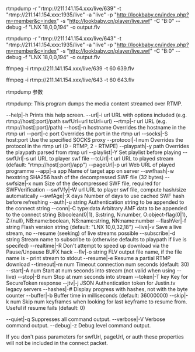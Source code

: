 rtmpdump -r "rtmp://211.141.154.xxx/live/639" -t "rtmp://211.141.154.xxx:1935/live" -a "live" -p "http://lookbaby.cn/index.php?m=member&c=index" -s "http://lookbaby.cn/player/live.swf" -C "B:0" --debug -f "LNX 18,0,0,194" -o output.flv

rtmpdump -r "rtmp://211.141.154.xxx/live/643" -t "rtmp://211.141.154.xxx:1935/live" -a "live" -p "http://lookbaby.cn/index.php?m=member&c=index" -s "http://lookbaby.cn/player/live.swf" -C "B:0" --debug -f "LNX 18,0,0,194" -o output.flv

ffmpeg -i rtmp://211.141.154.xxx/live/639 -t 60 639.flv

ffmpeg -i rtmp://211.141.154.xxx/live/643 -t 60 643.flv

rtmpdump 参数

rtmpdump: This program dumps the media content streamed over RTMP.

--help|-h               Prints this help screen.
--url|-i url            URL with options included (e.g. rtmp://host[:port]/path swfUrl=url tcUrl=url)
--rtmp|-r url           URL (e.g. rtmp://host[:port]/path)
--host|-n hostname      Overrides the hostname in the rtmp url
--port|-c port          Overrides the port in the rtmp url
--socks|-S host:port    Use the specified SOCKS proxy
--protocol|-l num       Overrides the protocol in the rtmp url (0 - RTMP, 2 - RTMPE)
--playpath|-y path      Overrides the playpath parsed from rtmp url
--playlist|-Y           Set playlist before playing
--swfUrl|-s url         URL to player swf file
--tcUrl|-t url          URL to played stream (default: "rtmp://host[:port]/app")
--pageUrl|-p url        Web URL of played programme
--app|-a app            Name of target app on server
--swfhash|-w hexstring  SHA256 hash of the decompressed SWF file (32 bytes)
--swfsize|-x num        Size of the decompressed SWF file, required for SWFVerification
--swfVfy|-W url         URL to player swf file, compute hash/size automatically
--swfAge|-X days        Number of days to use cached SWF hash before refreshing
--auth|-u string        Authentication string to be appended to the connect string
--conn|-C type:data     Arbitrary AMF data to be appended to the connect string
                        B:boolean(0|1), S:string, N:number, O:object-flag(0|1),
                        Z:(null), NB:name:boolean, NS:name:string, NN:name:number
--flashVer|-f string    Flash version string (default: "LNX 10,0,32,18")
--live|-v               Save a live stream, no --resume (seeking) of live streams possible
--subscribe|-d string   Stream name to subscribe to (otherwise defaults to playpath if live is specifed)
--realtime|-R           Don't attempt to speed up download via the Pause/Unpause BUFX hack
--flv|-o string         FLV output file name, if the file name is - print stream to stdout
--resume|-e             Resume a partial RTMP download
--timeout|-m num        Timeout connection num seconds (default: 30)
--start|-A num          Start at num seconds into stream (not valid when using --live)
--stop|-B num           Stop at num seconds into stream
--token|-T key          Key for SecureToken response
--jtv|-j JSON           Authentication token for Justin.tv legacy servers
--hashes|-#             Display progress with hashes, not with the byte counter
--buffer|-b             Buffer time in milliseconds (default: 36000000)
--skip|-k num           Skip num keyframes when looking for last keyframe to resume from. Useful if resume fails (default: 0)

--quiet|-q              Suppresses all command output.
--verbose|-V            Verbose command output.
--debug|-z              Debug level command output.

If you don't pass parameters for swfUrl, pageUrl, or auth these properties will not be included in the connect packet.